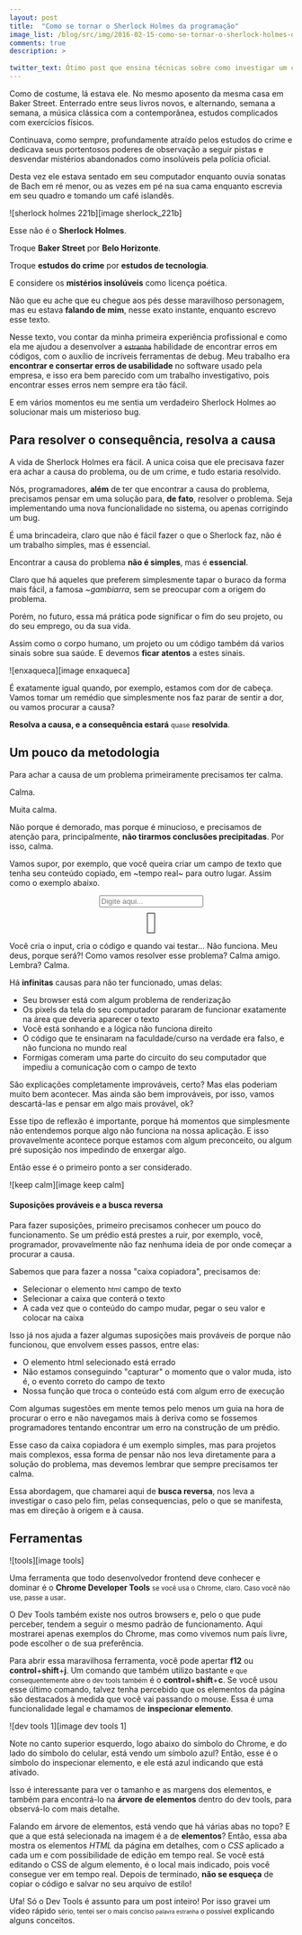 ```yaml
---
layout: post
title:  "Como se tornar o Sherlock Holmes da programação"
image_list: /blog/src/img/2016-02-15-como-se-tornar-o-sherlock-holmes-da-programacao.jpg
comments: true
description: >
  
twitter_text: Ótimo post que ensina técnicas sobre como investigar um código e encontrar erros!
---
```


Como de costume, lá estava ele. No mesmo aposento da mesma casa em Baker Street. Enterrado entre seus livros novos, e alternando, semana a semana, a música clássica com a contemporânea, estudos complicados com exercícios físicos.

Continuava, como sempre, profundamente atraído pelos estudos do crime e dedicava seus portentosos poderes de observação a seguir pistas e desvendar mistérios abandonados como insolúveis pela polícia oficial.

Desta vez ele estava sentado em seu computador enquanto ouvia sonatas de Bach em ré menor, ou as vezes em pé na sua cama enquanto escrevia em seu quadro e tomando um café islandês.

<span class="center-horizontal">
  ![sherlock holmes 221b][image sherlock_221b]
</span>

Esse não é o <strong>Sherlock Holmes</strong>.

Troque <strong>Baker Street</strong> por <strong>Belo Horizonte</strong>.

Troque <strong>estudos do crime</strong> por <strong>estudos de tecnologia</strong>.

E considere os <strong>mistérios insolúveis</strong> como licença poética.

Não que eu ache que eu chegue aos pés desse maravilhoso personagem, mas eu estava <strong>falando de mim</strong>, nesse exato instante, enquanto escrevo esse texto.

Nesse texto, vou contar da minha primeira experiência profissional e como ela me ajudou a desenvolver a <del><small>estranha</small></del> habilidade de encontrar erros em códigos, com o auxílio de incríveis ferramentas de debug. Meu trabalho era <strong>encontrar e consertar erros de usabilidade</strong> no software usado pela empresa, e isso era bem parecido com um trabalho investigativo, pois encontrar esses erros nem sempre era tão fácil.

E em vários momentos eu me sentia um verdadeiro Sherlock Holmes ao solucionar mais um misterioso bug.

<h2>
  Para resolver o consequência, resolva a causa
</h2>

A vida de Sherlock Holmes era fácil. A unica coisa que ele precisava fazer era achar a causa do problema, ou de um crime, e tudo estaria resolvido. 

Nós, programadores, <strong>além</strong> de ter que encontrar a causa do problema, precisamos pensar em uma solução para, <strong>de fato</strong>, resolver o problema. Seja implementando uma nova funcionalidade no sistema, ou apenas corrigindo um bug.

É uma brincadeira, claro que não é fácil fazer o que o Sherlock faz, não é um trabalho simples, mas é essencial.

Encontrar a causa do problema <strong>não é simples</strong>, mas é <strong>essencial</strong>.

Claro que há aqueles que preferem simplesmente tapar o buraco da forma mais fácil, a famosa <i>~gambiarra</i>, sem se preocupar com a origem do problema.

Porém, no futuro, essa má prática pode significar o fim do seu projeto, ou do seu emprego, ou da sua vida.

Assim como o corpo humano, um projeto ou um código também dá varios sinais sobre sua saúde. E devemos <strong>ficar atentos</strong> a estes sinais.

<span class="center-horizontal">
  ![enxaqueca][image enxaqueca]
</span>

É exatamente igual quando, por exemplo, estamos com dor de cabeça. Vamos tomar um remédio que simplesmente nos faz parar de sentir a dor, ou vamos procurar a causa? 

<strong>Resolva a causa, e a consequência estará</strong> <small>quase</small> <strong>resolvida</strong>.

<h2>Um pouco da metodologia</h2>

Para achar a causa de um problema primeiramente precisamos ter calma. 

Calma. 

Muita calma. 

Não porque é demorado, mas porque é minucioso, e precisamos de atenção para, principalmente, <strong>não tirarmos conclusões precipitadas</strong>. Por isso, calma. 

Vamos supor, por exemplo, que você queira criar um campo de texto que tenha seu conteúdo copiado, em ~tempo real~ para outro lugar. Assim como o exemplo abaixo.

<div style="text-align:center">
  <div>
  	<input type="text" id="input-exemple-1" placeholder="Digite aqui..." />
  </div>
  <div>
  	<span id="span-exemple-1" style="border: 1px solid black; padding: 0px 6px; display: inline-block; min-height: 34px; margin-top: 10px;"></span> </div>
</div>
<script type="text/javascript">
	var input = document.getElementById('input-exemple-1');
	var span = document.getElementById('span-exemple-1');

	input.oninput = function() {
		span.innerHTML = this.value;
	}
</script>

Você cria o input, cria o código e quando vai testar... Não funciona. Meu deus, porque será?! Como vamos resolver esse problema? Calma amigo. Lembra? Calma. 

Há <strong>infinitas</strong> causas para não ter funcionado, umas delas:

 * Seu browser está com algum problema de renderização
 * Os pixels da tela do seu computador pararam de funcionar exatamente na área que deveria aparecer o texto
 * Você está sonhando e a lógica não funciona direito
 * O código que te ensinaram na faculdade/curso na verdade era falso, e não funciona no mundo real
 * Formigas comeram uma parte do circuito do seu computador que impediu a comunicação com o campo de texto

São explicações completamente improváveis, certo? Mas elas poderiam muito bem acontecer. Mas ainda são bem improváveis, por isso, vamos descartá-las e pensar em algo mais provável, ok?

Esse tipo de reflexão é importante, porque há momentos que simplesmente não entendemos porque algo não funciona na nossa aplicação. E isso provavelmente acontece porque estamos com algum preconceito, ou algum pré suposição nos impedindo de enxergar algo.

Então esse é o primeiro ponto a ser considerado.

<span class="center-horizontal">
  ![keep calm][image keep calm]
</span>


<h4>
  Suposições prováveis e a busca reversa <i class="fa fa-search"></i>
</h4>

Para fazer suposições, primeiro precisamos conhecer um pouco do funcionamento. Se um prédio está prestes a ruir, por exemplo, você, programador, provavelmente não faz nenhuma ideia de por onde começar a procurar a causa.

Sabemos que para fazer a nossa "caixa copiadora", precisamos de:

 * Selecionar o elemento <small>html</small> campo de texto
 * Selecionar a caixa que conterá o texto
 * A cada vez que o conteúdo do campo mudar, pegar o seu valor e colocar na caixa

Isso já nos ajuda a fazer algumas suposições mais prováveis de porque não funcionou, que envolvem esses passos, entre elas:

 * O elemento html selecionado está errado
 * Não estamos conseguindo "capturar" o momento que o valor muda, isto é, o evento correto do campo de texto
 * Nossa função que troca o conteúdo está com algum erro de execução

Com algumas sugestões em mente temos pelo menos um guia na hora de procurar o erro e não navegamos mais à deriva como se fossemos programadores tentando encontrar um erro na construção de um prédio.

Esse caso da caixa copiadora é um exemplo simples, mas para projetos mais complexos, essa forma de pensar não nos leva diretamente para a solução do problema, mas devemos lembrar que sempre precisamos ter calma.

Essa abordagem, que chamarei aqui de <strong>busca reversa</strong>, nos leva a investigar o caso pelo fim, pelas consequencias, pelo o que se manifesta, mas em direção à origem e à causa.

<h2>
  Ferramentas
</h2>
![tools][image tools]

Uma ferramenta que todo desenvolvedor frontend deve conhecer e dominar é o <strong>Chrome Developer Tools</strong> <small>se você usa o Chrome, claro. Caso você não use, passe a usar</small>.

O Dev Tools também existe nos outros browsers e, pelo o que pude perceber, tendem a seguir o mesmo padrão de funcionamento. Aqui mostrarei apenas exemplos do Chrome, mas como vivemos num país livre, pode escolher o de sua preferência.

Para abrir essa maravilhosa ferramenta, você pode apertar <strong>f12</strong> ou <strong>control</strong>+<strong>shift</strong>+<strong>j</strong>. Um comando que também utilizo bastante <small>e que consequentemente abre o dev tools também</small> é o <strong>control</strong>+<strong>shift</strong>+<strong>c</strong>. Se você usou esse último comando, talvez tenha percebido que os elementos da página são destacados à medida que você vai passando o mouse. Essa é uma funcionalidade legal e chamamos de <strong>inspecionar elemento</strong>.

<span class="center-horizontal">
  ![dev tools 1][image dev tools 1]
</span>

Note no canto superior esquerdo, logo abaixo do símbolo do Chrome, e do lado do símbolo do celular, está vendo um símbolo azul? Então, esse é o símbolo do inspecionar elemento, e ele está azul indicando que está ativado.

Isso é interessante para ver o tamanho e as margens dos elementos, e também para encontrá-lo na <strong>árvore de elementos</strong> dentro do dev tools, para observá-lo com mais detalhe.

Falando em árvore de elementos, está vendo que há várias abas no topo? E que a que está selecionada na imagem é a de <strong>elementos</strong>? Então, essa aba mostra os elementos <i>HTML</i> da página em detalhes, com o <i>CSS</i> aplicado a cada um e com possibilidade de edição em tempo real. Se você está editando o CSS de algum elemento, é o local mais indicado, pois você consegue ver em tempo real. Depois de terminado, <strong>não se esqueça</strong> de copiar o código e salvar no seu arquivo de estilo!

Ufa! Só o Dev Tools é assunto para um post inteiro! Por isso gravei um vídeo rápido <small>sério, tentei ser o mais conciso <small>palavra estranha</small> o possível</small> explicando alguns conceitos.


[image sherlock_221b]: /blog/src/img/2016-02-15-sherlock-221b.jpg
[image enxaqueca]: /blog/src/img/2016-02-15-enxaqueca.jpg
[image keep calm]: /blog/src/img/2016-02-15-keep-calm.jpg
[image tools]: /blog/src/img/2016-02-15-tools.jpg
[image dev tools 1]: /blog/src/img/2016-02-15-dev-tool-1.jpg
